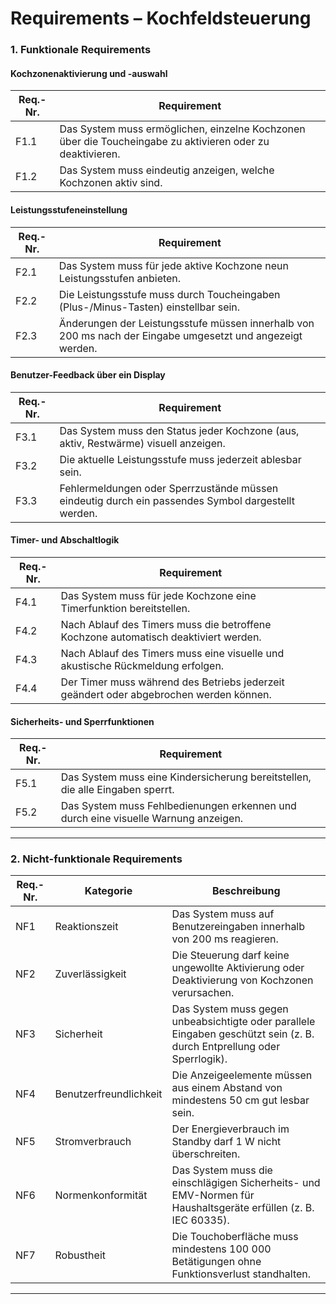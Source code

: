 # Requirements – Kochfeldsteuerung

### 1. Funktionale Requirements

#### Kochzonenaktivierung und -auswahl

| Req.-Nr. | Requirement |
|-----------|--------------|
| F1.1 | Das System muss ermöglichen, einzelne Kochzonen über die Toucheingabe zu aktivieren oder zu deaktivieren. |
| F1.2 | Das System muss eindeutig anzeigen, welche Kochzonen aktiv sind. |

#### Leistungsstufeneinstellung

| Req.-Nr. | Requirement |
|-----------|--------------|
| F2.1 | Das System muss für jede aktive Kochzone neun Leistungsstufen anbieten. |
| F2.2 | Die Leistungsstufe muss durch Toucheingaben (Plus-/Minus-Tasten) einstellbar sein. |
| F2.3 | Änderungen der Leistungsstufe müssen innerhalb von 200 ms nach der Eingabe umgesetzt und angezeigt werden. |

#### Benutzer-Feedback über ein Display

| Req.-Nr. | Requirement |
|-----------|--------------|
| F3.1 | Das System muss den Status jeder Kochzone (aus, aktiv, Restwärme) visuell anzeigen. |
| F3.2 | Die aktuelle Leistungsstufe muss jederzeit ablesbar sein. |
| F3.3 | Fehlermeldungen oder Sperrzustände müssen eindeutig durch ein passendes Symbol dargestellt werden. |

#### Timer- und Abschaltlogik

| Req.-Nr. | Requirement |
|-----------|--------------|
| F4.1 | Das System muss für jede Kochzone eine Timerfunktion bereitstellen. |
| F4.2 | Nach Ablauf des Timers muss die betroffene Kochzone automatisch deaktiviert werden. |
| F4.3 | Nach Ablauf des Timers muss eine visuelle und akustische Rückmeldung erfolgen. |
| F4.4 | Der Timer muss während des Betriebs jederzeit geändert oder abgebrochen werden können. |

#### Sicherheits- und Sperrfunktionen

| Req.-Nr. | Requirement |
|-----------|--------------|
| F5.1 | Das System muss eine Kindersicherung bereitstellen, die alle Eingaben sperrt. |
| F5.2 | Das System muss Fehlbedienungen erkennen und durch eine visuelle Warnung anzeigen. |


---


### 2. Nicht-funktionale Requirements

| Req.-Nr. | Kategorie | Beschreibung |
|-----------|------------|---------------|
| NF1 | Reaktionszeit | Das System muss auf Benutzereingaben innerhalb von 200 ms reagieren. |
| NF2 | Zuverlässigkeit | Die Steuerung darf keine ungewollte Aktivierung oder Deaktivierung von Kochzonen verursachen. |
| NF3 | Sicherheit | Das System muss gegen unbeabsichtigte oder parallele Eingaben geschützt sein (z. B. durch Entprellung oder Sperrlogik). |
| NF4 | Benutzerfreundlichkeit | Die Anzeigeelemente müssen aus einem Abstand von mindestens 50 cm gut lesbar sein. |
| NF5 | Stromverbrauch | Der Energieverbrauch im Standby darf 1 W nicht überschreiten. |
| NF6 | Normenkonformität | Das System muss die einschlägigen Sicherheits- und EMV-Normen für Haushaltsgeräte erfüllen (z. B. IEC 60335). |
| NF7 | Robustheit | Die Touchoberfläche muss mindestens 100 000 Betätigungen ohne Funktionsverlust standhalten. |


---
